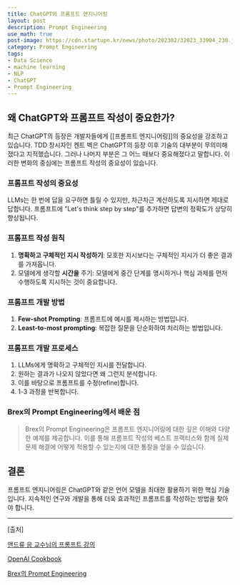 ```yaml
---
title: ChatGPT와 프롬프트 엔지니어링
layout: post
description: Prompt Engineering
use_math: true
post-image: https://cdn.startupn.kr/news/photo/202302/32023_33904_230.jpg
category: Prompt Engineering
tags:
- Data Science
- machine learning
- NLP
- ChatGPT
- Prompt Engineering
---
```


## 왜 ChatGPT와 프롬프트 작성이 중요한가?

최근 ChatGPT의 등장은 개발자들에게 [[프롬프트 엔지니어링]]의 중요성을 강조하고 있습니다. TDD 창시자인 켄트 벡은 ChatGPT의 등장 이후 기술의 대부분이 무의미해졌다고 지적했습니다. 그러나 나머지 부분은 그 어느 때보다 중요해졌다고 말합니다. 이러한 변화의 중심에는 프롬프트 작성의 중요성이 있습니다.

### 프롬프트 작성의 **중요성**

LLMs는 한 번에 답을 요구하면 틀릴 수 있지만, 차근차근 계산하도록 지시하면 제대로 답합니다. 프롬프트에 "Let's think step by step"를 추가하면 답변의 정확도가 상당히 향상됩니다.

### 프롬프트 작성 원칙

1.  **명확하고 구체적인 지시 작성하기**: 모호한 지시보다는 구체적인 지시가 더 좋은 결과를 가져옵니다.
2.  모델에게 생각할 **시간을** 주기: 모델에게 중간 단계를 명시하거나 핵심 과제를 먼저 수행하도록 지시하는 것이 중요합니다.

### 프롬프트 개발 방법

1.  **Few-shot Prompting**: 프롬프트에 예시를 제시하는 방법입니다.
2.  **Least-to-most prompting**: 복잡한 질문을 단순화하여 처리하는 방법입니다.

### 프롬프트 개발 프로세스

1.  LLMs에게 명확하고 구체적인 지시를 전달합니다.
2.  원하는 결과가 나오지 않았다면 왜 그런지 분석합니다.
3.  이를 바탕으로 프롬프트를 수정(refine)합니다.
4.  1-3 과정을 반복합니다.

### Brex의 Prompt Engineering에서 배운 점
>Brex의 Prompt Engineering은 프롬프트 엔지니어링에 대한 깊은 이해와 다양한 예제를 제공합니다. 이를 통해 프롬프트 작성의 베스트 프랙티스와 함께 실제 문제 해결에 어떻게 적용할 수 있는지에 대한 통찰을 얻을 수 있습니다.

## 결론

프롬프트 엔지니어링은 ChatGPT와 같은 언어 모델을 최대한 활용하기 위한 핵심 기술입니다. 지속적인 연구와 개발을 통해 더욱 효과적인 프롬프트를 작성하는 방법을 찾아야 합니다.

---

\[출처\]

[앤드류 응 교수님의 프롬프트 강의](https://www.deeplearning.ai/short-courses/chatgpt-prompt-engineering-for-developers/)

[OpenAI Cookbook](https://github.com/openai/openai-cookbook)

[Brex의 Prompt Engineering](https://github.com/brexhq/prompt-engineering)
